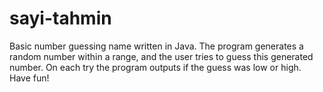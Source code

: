 # sayi-tahmin
Basic number guessing name written in Java. 
The program generates a random number within a range, and the user tries to guess this generated number. On each try the program outputs if the guess was low or high.
Have fun!
